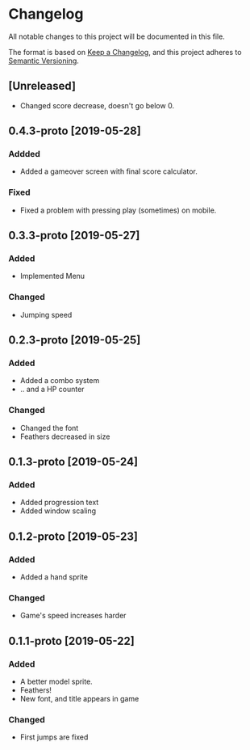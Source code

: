 # Changelog
All notable changes to this project will be documented in this file.

The format is based on [Keep a Changelog](https://keepachangelog.com/en/1.0.0/),
and this project adheres to [Semantic Versioning](https://semver.org/spec/v2.0.0.html).

## [Unreleased]
- Changed score decrease, doesn't go below 0.

## 0.4.3-proto [2019-05-28]
### Addded
- Added a gameover screen with final score calculator.
### Fixed 
- Fixed a problem with pressing play (sometimes) on mobile.


## 0.3.3-proto [2019-05-27]
### Added
- Implemented Menu
### Changed
- Jumping speed


## 0.2.3-proto [2019-05-25]
### Added
- Added a combo system
- .. and a HP counter
### Changed
- Changed the font
- Feathers decreased in size


## 0.1.3-proto [2019-05-24]
### Added
- Added progression text
- Added window scaling


## 0.1.2-proto [2019-05-23]
### Added
- Added a hand sprite
### Changed
- Game's speed increases harder


## 0.1.1-proto [2019-05-22]
### Added
- A better model sprite.
- Feathers!
- New font, and title appears in game
### Changed
- First jumps are fixed
